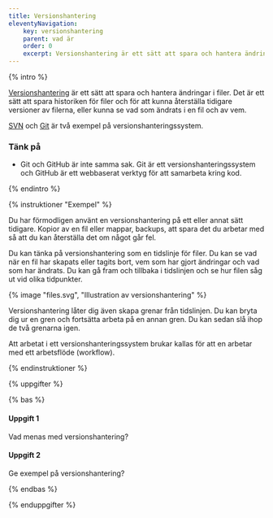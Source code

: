 ```yaml
---
title: Versionshantering
eleventyNavigation:
    key: versionshantering
    parent: vad är
    order: 0
    excerpt: Versionshantering är ett sätt att spara och hantera ändringar i filer.
---
```


{% intro %}

[Versionshantering](https://sv.wikipedia.org/wiki/Versionshantering) är ett sätt att spara och hantera ändringar i filer. Det är ett sätt att spara historiken för filer och för att kunna återställa tidigare versioner av filerna, eller kunna se vad som ändrats i en fil och av vem.

[SVN](https://sv.wikipedia.org/wiki/Apache_Subversion) och [Git](<https://sv.wikipedia.org/wiki/Git_(datorprogram)>) är två exempel på versionshanteringssystem.

### Tänk på

-   Git och GitHub är inte samma sak. Git är ett versionshanteringssystem och GitHub är ett webbaserat verktyg för att samarbeta kring kod.

{% endintro %}

{% instruktioner "Exempel" %}

Du har förmodligen använt en versionshantering på ett eller annat sätt tidigare. Kopior av en fil eller mappar, backups, att spara det du arbetar med så att du kan återställa det om något går fel.

Du kan tänka på versionshantering som en tidslinje för filer. Du kan se vad när en fil har skapats eller tagits bort, vem som har gjort ändringar och vad som har ändrats. Du kan gå fram och tillbaka i tidslinjen och se hur filen såg ut vid olika tidpunkter.

{% image "files.svg", "Illustration av versionshantering" %}

Versionshantering låter dig även skapa grenar från tidslinjen. Du kan bryta dig ur en gren och fortsätta arbeta på en annan gren. Du kan sedan slå ihop de två grenarna igen.

Att arbetat i ett versionshanteringssystem brukar kallas för att en arbetar med ett arbetsflöde (workflow).

{% endinstruktioner %}

{% uppgifter %}

{% bas %}

#### Uppgift 1

Vad menas med versionshantering?

#### Uppgift 2

Ge exempel på versionshantering?

{% endbas %}

{% enduppgifter %}
